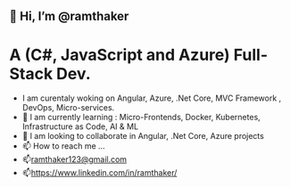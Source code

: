 ## 👋 Hi, I’m @ramthaker 

# A (C#, JavaScript and Azure) Full-Stack Dev.

-  I am curentaly woking on Angular, Azure, .Net Core, MVC Framework , DevOps, Micro-services.
- 🌱 I am currently learning : Micro-Frontends, Docker, Kubernetes, Infrastructure as Code, AI & ML
- 👯 I am looking to collaborate in Angular, .Net Core, Azure projects
- 📫 How to reach me ...
- 📫ramthaker123@gmail.com
- 📫https://www.linkedin.com/in/ramthaker/ 



<!---
ramthaker/ramthaker is a ✨ special ✨ repository because its `README.md` (this file) appears on your GitHub profile.
You can click the Preview link to take a look at your changes.
--->

